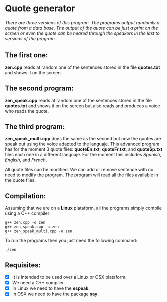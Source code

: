 # Quote generator
###### There are three versions of this program. The programs output randomly a quote from a data base. The output of the quote can be just a print on the screen or even the quote can be heared through the speakers in the last to versions of the program.

## The first one:
**zen.cpp** reads at random one of the sentences stored in the file **quotes.txt** and shows it on the screen. 

## The second program:
**zen_speak.cpp** reads at random one of the sentences stored in the file **quotes.txt** and shows it on the screen but also reads and produces a voice who reads the quote.

## The third program:
**zen_speak_multi.cpp** does the same as the second but now the quotes are speak out using the voice adapted to the languaje. This advanced program has for the moment 3 quote files: **quoteEn.txt**, **quoteFr.txt**, and **quoteSp.txt** files each one in a different languaje. For the moment this includes *Spanish*, *English*, and *French*.

All quote files can be modified. We can add or remove sentence with no need to modify the program. The program will read all the files available in the quote files.

## Compilation:
Assuming that we are on a **Linux** plataform, all the programs simply compile using a C++ compiler:
```
g++ zen.cpp -o zen
g++ zen_speak.cpp -o zen
g++ zen_speak_multi.cpp -o zen
```

To run the programs then you just need the following command:

`./zen`

## Requisites:

- [x] It is intended to be used over a Linux or OSX plataform.
- [x] We need a C++ compiler.
- [x] In Linux we need to have the **espeak**.
- [x] In OSX we need to have the package [**say**](http://espeak.sourceforge.net/).
